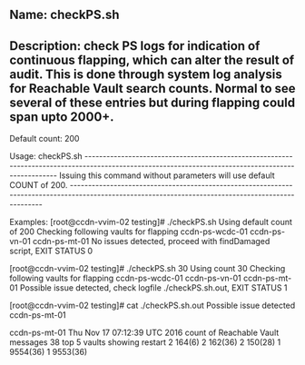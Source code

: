 
Name: checkPS.sh 
----------------------------------------------------------------------------------------------------------------------------------------------------

Description: check PS logs for indication of continuous flapping, which can alter the result of audit.  This is done through system log analysis for Reachable Vault search counts.  Normal to see several of these entries but during flapping could span upto 2000+.
----------------------------------------------------------------------------------------------------------------------------------------------------
Default count: 200



Usage: checkPS.sh <THRESHOLD COUNT> ----------------------------------------------------------------------------------------------------------------------------------------------------
Issuing this command without parameters will use default COUNT of 200. ----------------------------------------------------------------------------------------------------------------------------------------------------


Examples:
[root@ccdn-vvim-02 testing]# ./checkPS.sh
Using default count of 200
Checking following vaults for flapping
ccdn-ps-wcdc-01 ccdn-ps-vn-01 ccdn-ps-mt-01
No issues detected, proceed with findDamaged script, EXIT STATUS 0


[root@ccdn-vvim-02 testing]# ./checkPS.sh 30
Using count 30
Checking following vaults for flapping
ccdn-ps-wcdc-01 ccdn-ps-vn-01 ccdn-ps-mt-01
Possible issue detected, check logfile ./checkPS.sh.out, EXIT STATUS 1


[root@ccdn-vvim-02 testing]# cat ./checkPS.sh.out
 Possible issue detected ccdn-ps-mt-01      
 
 ccdn-ps-mt-01
 Thu Nov 17 07:12:39 UTC 2016
 count of Reachable Vault messages
 38
 top 5 vaults showing restart
      2 164(6)
      2 162(36)
      2 150(28)
      1 9554(36)
      1 9553(36)

